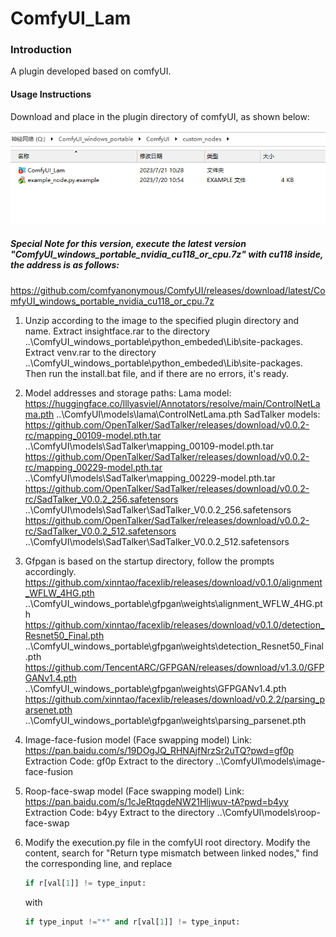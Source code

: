 # ComfyUI_Lam

### Introduction
A plugin developed based on comfyUI.

#### Usage Instructions
Download and place in the plugin directory of comfyUI, as shown below:

![Alt text](解压存放路径及名称.png)

##### Special Note for this version, execute the latest version "ComfyUI_windows_portable_nvidia_cu118_or_cpu.7z" with cu118 inside, the address is as follows:
https://github.com/comfyanonymous/ComfyUI/releases/download/latest/ComfyUI_windows_portable_nvidia_cu118_or_cpu.7z

1. Unzip according to the image to the specified plugin directory and name. Extract insightface.rar to the directory ..\ComfyUI_windows_portable\python_embeded\Lib\site-packages. Extract venv.rar to the directory ..\ComfyUI_windows_portable\python_embeded\Lib\site-packages. Then run the install.bat file, and if there are no errors, it's ready.

2. Model addresses and storage paths:
   Lama model:
   https://huggingface.co/lllyasviel/Annotators/resolve/main/ControlNetLama.pth  ..\ComfyUI\models\lama\ControlNetLama.pth
   SadTalker models:
   https://github.com/OpenTalker/SadTalker/releases/download/v0.0.2-rc/mapping_00109-model.pth.tar ..\ComfyUI\models\SadTalker\mapping_00109-model.pth.tar
   https://github.com/OpenTalker/SadTalker/releases/download/v0.0.2-rc/mapping_00229-model.pth.tar ..\ComfyUI\models\SadTalker\mapping_00229-model.pth.tar
   https://github.com/OpenTalker/SadTalker/releases/download/v0.0.2-rc/SadTalker_V0.0.2_256.safetensors ..\ComfyUI\models\SadTalker\SadTalker_V0.0.2_256.safetensors
   https://github.com/OpenTalker/SadTalker/releases/download/v0.0.2-rc/SadTalker_V0.0.2_512.safetensors ..\ComfyUI\models\SadTalker\SadTalker_V0.0.2_512.safetensors

3. Gfpgan is based on the startup directory, follow the prompts accordingly.
   https://github.com/xinntao/facexlib/releases/download/v0.1.0/alignment_WFLW_4HG.pth ..\ComfyUI_windows_portable\gfpgan\weights\alignment_WFLW_4HG.pth 
   https://github.com/xinntao/facexlib/releases/download/v0.1.0/detection_Resnet50_Final.pth ..\ComfyUI_windows_portable\gfpgan\weights\detection_Resnet50_Final.pth 
   https://github.com/TencentARC/GFPGAN/releases/download/v1.3.0/GFPGANv1.4.pth ..\ComfyUI_windows_portable\gfpgan\weights\GFPGANv1.4.pth 
   https://github.com/xinntao/facexlib/releases/download/v0.2.2/parsing_parsenet.pth ..\ComfyUI_windows_portable\gfpgan\weights\parsing_parsenet.pth 

4. Image-face-fusion model (Face swapping model)
   Link: https://pan.baidu.com/s/19DOgJQ_RHNAjfNrzSr2uTQ?pwd=gf0p 
   Extraction Code: gf0p
   Extract to the directory ..\ComfyUI\models\image-face-fusion

5. Roop-face-swap model (Face swapping model)
   Link: https://pan.baidu.com/s/1cJeRtqgdeNW21Hljwuv-tA?pwd=b4yy 
   Extraction Code: b4yy
   Extract to the directory ..\ComfyUI\models\roop-face-swap

6. Modify the execution.py file in the comfyUI root directory. Modify the content, search for "Return type mismatch between linked nodes," find the corresponding line, and replace
   ```python
   if r[val[1]] != type_input:
   ```
   with
   ```python
   if type_input !="*" and r[val[1]] != type_input:
   ```